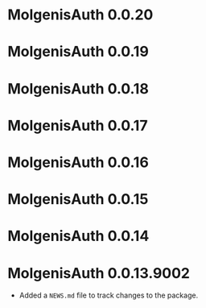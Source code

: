 # MolgenisAuth 0.0.20

# MolgenisAuth 0.0.19

# MolgenisAuth 0.0.18

# MolgenisAuth 0.0.17

# MolgenisAuth 0.0.16

# MolgenisAuth 0.0.15

# MolgenisAuth 0.0.14

# MolgenisAuth 0.0.13.9002

* Added a `NEWS.md` file to track changes to the package.
